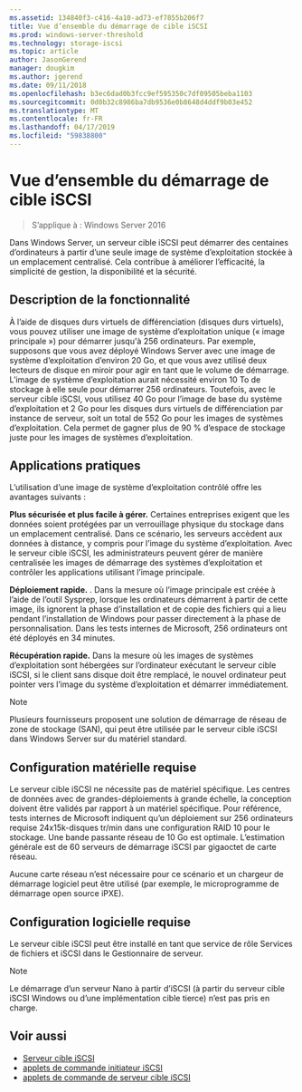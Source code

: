 ```yaml
---
ms.assetid: 134840f3-c416-4a10-ad73-ef7855b206f7
title: Vue d’ensemble du démarrage de cible iSCSI
ms.prod: windows-server-threshold
ms.technology: storage-iscsi
ms.topic: article
author: JasonGerend
manager: dougkim
ms.author: jgerend
ms.date: 09/11/2018
ms.openlocfilehash: b3ec6dad0b3fcc9ef595350c7df09505beba1103
ms.sourcegitcommit: 0d0b32c8986ba7db9536e0b8648d4ddf9b03e452
ms.translationtype: MT
ms.contentlocale: fr-FR
ms.lasthandoff: 04/17/2019
ms.locfileid: "59838800"
---
```

# <a name="iscsi-target-boot-overview"></a>Vue d’ensemble du démarrage de cible iSCSI

> S’applique à : Windows Server 2016

Dans Windows Server, un serveur cible iSCSI peut démarrer des centaines d’ordinateurs à partir d’une seule image de système d’exploitation stockée à un emplacement centralisé. Cela contribue à améliorer l’efficacité, la simplicité de gestion, la disponibilité et la sécurité.  
  
## <a name="BKMK_OVER"></a>Description de la fonctionnalité  
À l’aide de disques durs virtuels de différenciation \(disques durs virtuels\), vous pouvez utiliser une image de système d’exploitation unique \(« image principale »\) pour démarrer jusqu'à 256 ordinateurs. Par exemple, supposons que vous avez déployé Windows Server avec une image de système d’exploitation d’environ 20 Go, et que vous avez utilisé deux lecteurs de disque en miroir pour agir en tant que le volume de démarrage. L’image de système d’exploitation aurait nécessité environ 10 To de stockage à elle seule pour démarrer 256 ordinateurs. Toutefois, avec le serveur cible iSCSI, vous utilisez 40 Go pour l’image de base du système d’exploitation et 2 Go pour les disques durs virtuels de différenciation par instance de serveur, soit un total de 552 Go pour les images de systèmes d’exploitation. Cela permet de gagner plus de 90 % d’espace de stockage juste pour les images de systèmes d’exploitation.  
  
## <a name="BKMK_APP"></a>Applications pratiques  
L’utilisation d’une image de système d’exploitation contrôlé offre les avantages suivants :  
  
**Plus sécurisée et plus facile à gérer.** Certaines entreprises exigent que les données soient protégées par un verrouillage physique du stockage dans un emplacement centralisé. Dans ce scénario, les serveurs accèdent aux données à distance, y compris pour l’image du système d’exploitation. Avec le serveur cible iSCSI, les administrateurs peuvent gérer de manière centralisée les images de démarrage des systèmes d’exploitation et contrôler les applications utilisant l’image principale.  
  
**Déploiement rapide.** . Dans la mesure où l’image principale est créée à l’aide de l’outil Sysprep, lorsque les ordinateurs démarrent à partir de cette image, ils ignorent la phase d’installation et de copie des fichiers qui a lieu pendant l’installation de Windows pour passer directement à la phase de personnalisation. Dans les tests internes de Microsoft, 256 ordinateurs ont été déployés en 34 minutes.  
  
**Récupération rapide.** Dans la mesure où les images de systèmes d’exploitation sont hébergées sur l’ordinateur exécutant le serveur cible iSCSI, si le client sans disque doit être remplacé, le nouvel ordinateur peut pointer vers l’image du système d’exploitation et démarrer immédiatement.  
  
> [!NOTE]  
> Plusieurs fournisseurs proposent une solution de démarrage de réseau de zone de stockage \(SAN\), qui peut être utilisée par le serveur cible iSCSI dans Windows Server sur du matériel standard.  
  
## <a name="BKMK_HARD"></a>Configuration matérielle requise  
Le serveur cible iSCSI ne nécessite pas de matériel spécifique. Les centres de données avec de grandes\-déploiements à grande échelle, la conception doivent être validés par rapport à un matériel spécifique. Pour référence, tests internes de Microsoft indiquent qu’un déploiement sur 256 ordinateurs requise 24x15k\-disques tr/min dans une configuration RAID 10 pour le stockage. Une bande passante réseau de 10 Go est optimale. L’estimation générale est de 60 serveurs de démarrage iSCSI par gigaoctet de carte réseau.  
  
Aucune carte réseau n’est nécessaire pour ce scénario et un chargeur de démarrage logiciel peut être utilisé \(par exemple, le microprogramme de démarrage open source iPXE\).  
  
## <a name="BKMK_SOFT"></a>Configuration logicielle requise  
Le serveur cible iSCSI peut être installé en tant que service de rôle Services de fichiers et iSCSI dans le Gestionnaire de serveur.

> [!NOTE]
> Le démarrage d’un serveur Nano à partir d’iSCSI (à partir du serveur cible iSCSI Windows ou d’une implémentation cible tierce) n’est pas pris en charge.

## <a name="see-also"></a>Voir aussi
* [Serveur cible iSCSI](https://technet.microsoft.com/library/hh848272(v=ws.11).aspx)
* [applets de commande initiateur iSCSI](https://technet.microsoft.com/library/hh826099(v=wps.640).aspx)
* [applets de commande de serveur cible iSCSI](https://technet.microsoft.com/library/jj612803(v=wps.630).aspx)